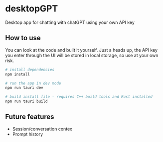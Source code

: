 # desktopGPT

Desktop app for chatting with chatGPT using your own API key

## How to use

You can look at the code and built it yourself. Just a heads up, the API key you enter through the UI will be stored in local storage, so use
at your own risk.

```bash
# install dependencies
npm install

# run the app in dev mode
npm run tauri dev

# build install file - requires C++ build tools and Rust installed
npm run tauri build
```
## Future features
- Session/conversation contex
- Prompt history
